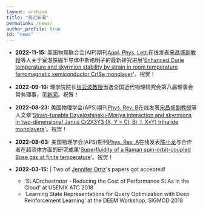 ```yaml
---
layout: archive
title: "最近新闻"
permalink: /news/
author_profile: true
id: "news"
---
```


- **2022-11-15:**
    美国物理联合会(AIP)期刊[Appl. Phys. Lett.](https://doi.org/10.1063/5.0117597)在线发表[宋昌盛副教授](https://mike22lfc.github.io/members/04changshengsong)等人关于室温铁磁半导体中斯格明子的最新研究进展'[Enhanced Curie temperature and skyrmion stability by strain in room temperature ferromagnetic semiconductor CrISe monolayer](https://arxiv.org/abs/2207.11418)'。祝贺！

- **2022-09-16:**
    理学院院长[张云波教授](https://mike22lfc.github.io/members/10yunbozhang)当选全国近代物理研究会第八届理事会常务理事，见[新闻](https://mp.weixin.qq.com/s/AkdLesQd-UncHpiFIO-PuA)。祝贺！

- **2022-08-23:**
    美国物理学会(APS)期刊[Phys. Rev. B](https://doi.org/10.1103/PhysRevB.106.094403)在线发表[宋昌盛副教授](https://mike22lfc.github.io/members/04changshengsong)等人文章'[Strain-tunable Dzyaloshinskii-Moriya interaction and skyrmions in two-dimensional Janus Cr2X3Y3 (X, Y = Cl, Br, I, X≠Y) trihalide monolayers](https://arxiv.org/abs/2109.00723)'。祝贺！

- **2022-08-03:**
    美国物理学会(APS)期刊[Phys. Rev. A](https://doi.org/10.1103/PhysRevA.106.023302)在线发表[陈小龙](https://mike22lfc.github.io/members/04changshengsong)与合作者在超流体方面的研究成果'[Superfluidity of a Raman spin-orbit-coupled Bose gas at finite temperature](https://arxiv.org/abs/2203.02921)'。祝贺！
    

- **2022-03-15:** |
    Two of [Jennifer Ortiz](https://homes.cs.washington.edu/~jortiz16/)'s papers got accepted!
    - 'SLAOrchestrator - Reducing the Cost of Performance SLAs in the Cloud' at USENIX ATC 2018
    - 'Learning State Representations for Query Optimization with Deep Reinforcement Learning' at the DEEM Workshop, SIGMOD 2018

<!---
- **2022-02-15:**
    Watch [Dylan Hutchison](https://www.linkedin.com/in/dylanhutchison/)'s [recorded talk](https://youtu.be/d-ZY8lIs5Pc?t=2m45s) from the SIGMOD [BeyondMR workshop](https://sites.google.com/site/beyondmr2017/) on [LaraDB: A Minimalist Kernel for Linear and Relational Algbera](https://doi.org/10.1145/3070607.3070608)
-->
